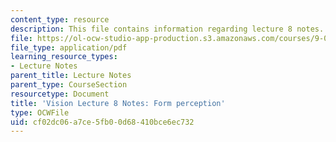 ```yaml
---
content_type: resource
description: This file contains information regarding lecture 8 notes.
file: https://ol-ocw-studio-app-production.s3.amazonaws.com/courses/9-04-sensory-systems-fall-2013/cf02dc06a7ce5fb00d68410bce6ec732_MIT9_04F13_Vis8.pdf
file_type: application/pdf
learning_resource_types:
- Lecture Notes
parent_title: Lecture Notes
parent_type: CourseSection
resourcetype: Document
title: 'Vision Lecture 8 Notes: Form perception'
type: OCWFile
uid: cf02dc06-a7ce-5fb0-0d68-410bce6ec732
---
```

